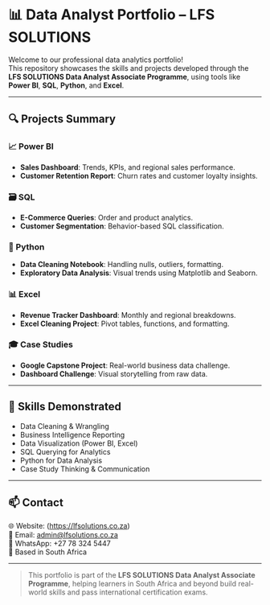 # 📊 Data Analyst Portfolio – LFS SOLUTIONS

Welcome to our professional data analytics portfolio!  
This repository showcases the skills and projects developed through the **LFS SOLUTIONS Data Analyst Associate Programme**, using tools like **Power BI**, **SQL**, **Python**, and **Excel**.

---

## 🔍 Projects Summary

### 📈 Power BI
- **Sales Dashboard**: Trends, KPIs, and regional sales performance.
- **Customer Retention Report**: Churn rates and customer loyalty insights.

### 🗃 SQL
- **E-Commerce Queries**: Order and product analytics.
- **Customer Segmentation**: Behavior-based SQL classification.

### 🐍 Python
- **Data Cleaning Notebook**: Handling nulls, outliers, formatting.
- **Exploratory Data Analysis**: Visual trends using Matplotlib and Seaborn.

### 📊 Excel
- **Revenue Tracker Dashboard**: Monthly and regional breakdowns.
- **Excel Cleaning Project**: Pivot tables, functions, and formatting.

### 🎓 Case Studies
- **Google Capstone Project**: Real-world business data challenge.
- **Dashboard Challenge**: Visual storytelling from raw data.

---

## 💼 Skills Demonstrated

- Data Cleaning & Wrangling  
- Business Intelligence Reporting  
- Data Visualization (Power BI, Excel)  
- SQL Querying for Analytics  
- Python for Data Analysis  
- Case Study Thinking & Communication

---

## 📫 Contact

🌐 Website: (https://lfsolutions.co.za)  
📧 Email: admin@lfsolutions.co.za  
📱 WhatsApp: +27 78 324 5447  
📍 Based in South Africa

---

> This portfolio is part of the **LFS SOLUTIONS Data Analyst Associate Programme**, helping learners in South Africa and beyond build real-world skills and pass international certification exams.
